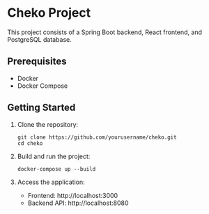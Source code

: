 # Cheko Project

This project consists of a Spring Boot backend, React frontend, and PostgreSQL database.

## Prerequisites

- Docker
- Docker Compose

## Getting Started

1. Clone the repository:
   ```
   git clone https://github.com/yourusername/cheko.git
   cd cheko
   ```

2. Build and run the project:
   ```
   docker-compose up --build
   ```

3. Access the application:
   - Frontend: http://localhost:3000
   - Backend API: http://localhost:8080


